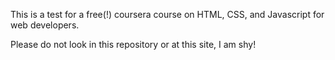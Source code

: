 This is a test for a free(!) coursera course on HTML, CSS, and Javascript for web developers.

Please do not look in this repository or at this site, I am shy!